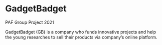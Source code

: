# GadgetBadget
PAF Group Project 2021

GadgetBadget (GB) is a company who funds innovative projects and help the young researches to
sell their products via company’s online platform.
